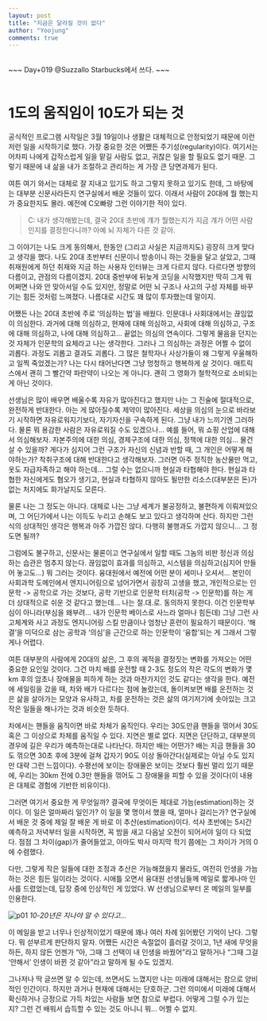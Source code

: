 ```yaml
---
layout: post
title: "지금은 달라질 것이 없다"
author: "Yoojung"
comments: true
---
```

<br>
~~~
Day+019 @Suzzallo Starbucks에서 쓰다.
~~~
<br>
<br>

# 1도의 움직임이 10도가 되는 것
공식적인 프로그램 시작일은 3월 19일이나 생활은 대체적으로 안정되었기 때문에  이런저런 일을 시작하기로 했다. 가장 중요한 것은 어쨌든 주기성(regularity)이다. 여기서는 어차피 나에게 갑작스럽게 일을 맡길 사람도 없고, 귀찮은 일을 할 필요도 없기 때문. 그렇기 때문에 내 삶을 내가 조절하고 관리하는 게 가장 큰 당면과제가 된다. 

여튼 여기 와서는 대체로 잘 지내고 있기도 하고 그렇지 못하고 있기도 한데, 그 바탕에는 대부분 신문사라든지 연구실에서 배운 것들이 있다. 이래서 사람이 20대에 뭘 했는지가 중요한지도 몰라. 예전에 C오빠랑 그런 이야기한 적이 있다. 

> C: 내가 생각해봤는데, 결국 20대 초반에 걔가 뭘했는지가 지금 걔가 어떤 사람인지를 결정한다니까? 아예 뇌 자체가 다른 것 같아.   

그 이야기는 나도 크게 동의해서, 한동안 (그리고 사실은 지금까지도) 굉장히 크게 맞다고 생각을 했다. 나도 20대 초반부터 신문이니 방송이니 하는 것들을 달고 살았고, 그때 취재원에게 하던 취재와 지금 하는 사용자 인터뷰는 크게 다르지 않다. 다르다면 방향의 다름이고, 관점의 다름이겠지. 20대 중반부에 뒤늦게 코딩을 시작했지만 딱히 그게 뭐 어쩌면 나와 안 맞아서일 수도 있지만, 정말로 어떤 뇌 구조나 사고의 구성 자체를 바꾸기는 힘든 것처럼 느껴졌다. 나름대로 시간도 꽤 많이 투자했는데 말이지.

어쨌든 나는 20대 초반에 주로 ‘의심하는 법’을 배웠다. 인문대나 사회대에서는 끊임없이 의심한다. 과거에 대해 의심하고, 현재에 대해 의심하고, 사회에 대해 의심하고, 구조에 대해 의심하고, 나에 대해 의심하고... 끝없는 의심의 연속이다. 그렇게 물음을 던지는 것 자체가 인문학의 요체라고 나는 생각한다. 그러나 그 의심하는 과정은 어쩔 수 없이 괴롭다. 과정도 괴롭고 결과도 괴롭다. 그 많은 철학자나 사상가들이 왜 그렇게 우울해하고 일찍 죽었겠는가? 나는 다시 태어난다면 그냥 멍청하고 행복하게 살 것이다. 매트릭스에서 괜히 그 빨간약 파란약이 나오는 게 아니다. 괜히 그 영화가 철학적으로 소비되는 게 아닌 것이다. 

선생님은 많이 배우면 배울수록 자유가 많아진다고 했지만 나는 그 진술에 절대적으로, 완전하게 반대한다. 아는 게 많아질수록 제약이 많아진다. 세상을 의심의 눈으로 바라보기 시작하면 자유로워지기보다, 자기자신을 구속하게 된다. 그냥 내가 느끼기엔 그러하다. 물론 뭐 용감한 사람은 자유로워질 수도 있겠으나... 예를 들어, 뭐 쇼핑 산업에 대해서 의심해보자. 자본주의에 대한 의심, 경제구조에 대한 의심, 정책에 대한 의심... 물건 살 수 있을까? 게다가 심지어 그런 구조가 자신의 신념과 반할 때, 그 개인은 어떻게 해야하는가? 착취구조에 대해 반대한다고 생각해보자. 그러면 아주 정직한 농산물만 먹고, 옷도 자급자족하고 해야 하는데... 그럴 수는 없으니까 현실과 타협해야 한다. 현실과 타협한 자신에게도 혐오가 생기고, 현실과 타협하지 않아도 될만한 리소스(대부분은 돈)가 없는 처지에도 화가날지도 모른다. 

물론 나는 그 정도는 아니다. 대체로 나는 그냥 세계가 불공정하고, 불편하게 이뤄져있으며, 그 어딘가에서 나는 이득도 누리고 손해도 보고 있다고 생각하며 산다. 하지만 그런 식의 상대적인 생각은 행복과 아주 가깝진 않다. 다행히 불행과도 가깝지 않으니... 그 정도면 될까?

그럼에도 불구하고, 신문사는 물론이고 연구실에서 일할 때도 그놈의 비판 정신과 의심하는 습관은 멈추지 않는다. 끊임없이 효과를 의심하고, 시스템을 의심하고(심지어 만들어 놓고도...) 뭐 그러는 것이다. 융대원에서 예전에 어떤 분이 세미나 오셔서... 본인이 사회과학 도메인에서 엔지니어링으로 넘어가면서 굉장히 고생을 했고, 개인적으로는 인문학 -> 공학으로 가는 것보다, 공학 기반으로 인문학 터치(공학 -> 인문학)를 하는 게 더 상대적으로 쉬운 것 같다고 했는데... 나는 절.대.로. 동의하지 못한다. 이건 인문학부심이 아니라(부심을 왜부려... 내가 인문학 베이스로 사느라 얼마나 힘든데) 그냥 그런 사고체계와 사고 과정도 엔지니어링 스킬 만큼이나 엄청난 훈련이 필요하기 때문이다. ‘해결’을 미덕으로 삼는 공학과 ‘의심’을 근간으로 하는 인문학이 ‘융합’되는 게 그래서 그렇게나 어렵다. 

여튼 대부분의 사람에게 20대의 삶은, 그 후의 궤적을 결정짓는 변화를 가져오는 어떤 중요한 요인일 것이다. 그건 마치 배를 운전할 때 2-3도 정도의 작은 각도의 변화가 몇 km 후의 암초나 장애물을 피하게 하는 것과 마찬가지인 것도 같다는 생각을 한다. 예전에 세일링을 갔을 때, 차와 배가 다르다는 점에 놀랐는데, 돌이켜보면 배를 운전하는 것은 삶을 살아가는 모양과 유사하고, 차를 운전하는 것은 삶의 여기저기에 솟아있는 크고 작은 일들을 해나가는 것과 비슷한 듯하다. 

차에서는 핸들을 움직이면 바로 차체가 움직인다. 우리는 30도만큼 핸들을 꺾어서 30도 혹은 그 이상으로 차체를 움직일 수 있다. 지연은 별로 없다. 지면은 단단하고, 대부분의 경우에 길은 우리가 예측하는대로 나타난다. 하지만 배는 어떤가? 배는 지금 핸들을 30도 꺾으면 30초 후에 3분에 걸쳐 갑자기 90도 이상 돌아간다(실제로는 아닐 수도 있지만 대략 그런 느낌이다). 수평선에 보이는 장애물은 보이는 것보다 훨씬 멀리 있기 때문에, 우리는 30km 전에 0.3만 핸들을 꺾어도 그 장애물을 피할 수 있을 것이다(이 내용은 대체로 경험에 기반한 비유이다). 

그러면 여기서 중요한 게 무엇일까? 결국에 무엇이든 제대로 가늠(estimation)하는 것이다. 이 일은 얼마짜리 일인가? 이 일을 몇 명이서 했을 때, 얼마나 걸리는가? 연구실에서 배운 것 중에 제일 잘 배운 게 바로 이 추산(estimation)이다. 석사 초반에는 5시간 예측하고 저녁부터 일을 시작하면, 꼭 밤을 새고 다음날 오전이 되어서야 일이 다 되었다. 점점 그 차이(gap)가 줄어들었고, 아마도 박사 마지막 학기 쯤에는 그 차이가 거의 0에 수렴했다. 

다만, 그렇게 작은 일들에 대한 조정과 추산은 가능해졌을지 몰라도, 여전히 인생을 가늠하는 것은 힘든 일이라는 것이다. 시애틀 오면서 융대원 선생님들께 메일로 짧게나마 인사를 드렸었는데, 답장 중에 인상적인 게 있었다. W 선생님으로부터 온 메일의 일부를 인용한다.

![p01]({{site.url}}/assets/2018-03-13-p01.png)
_10-20년은 지나야 알 수 있다고..._

이 메일을 받고 너무나 인상적이었기 때문에 꽤나 여러 차례 읽어봤던 기억이 난다. 그렇다. 뭐 섣부르게 판단하지 말자. 어쨌든 시간은 속절없이 흘러갈 것이고, 1년 새에 무엇을 하든, 하지 않든 언젠가 “아, 그때 그 선택이 내 인생을 바꿨어”라고 말하거나 “그때 그걸 ‘안해서’ 인생이 바뀐 것 같아”라고 말하게 될 수도 있겠지. 

그나저나 딱 글쓰면 알 수 있는데,  쓰면서도 느꼈지만 나는 미래에 대해서는 참으로 양비적인 인간이다. 하지만 과거나 현재에 대해서는 단호하군. 그런 의미에서 미래에 대해서 확신하거나 긍정으로 가득 차있는 사람들 보면 참으로 부럽다. 어떻게 그럴 수가 있는지?  그런 건 배워서 습득할 수 있는 것도 아니니 뭐... 어쩔 수 없지. 

<br>
<br>



